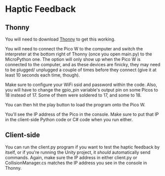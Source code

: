 # Haptic Feedback

## Thonny
You will need to download [Thonny](https://thonny.org/) to get this working.

You will need to connect the Pico W to the computer and switch the interpreter at the bottom right of Thonny (once you open main.py) to the MicroPython one. The option will only show up when the Pico W is connected to the computer, and as these devices are finicky, they may need to be plugged/ unplugged a couple of times before they connect (give it at least 10 seconds each time, though). 

Make sure to configure your WiFi ssid and password within the code. Also, you will have to change the gpio_pin variable's output pin on some Picos to 18 instead of 17. Some of them were soldered to 17, and some to 18. 

You can then hit the play button to load the program onto the Pico W.

You'll see the IP address of the Pico in the console. Make sure to put that IP in the client-side Python code or C# code when you run either.

## Client-side
You can run the client.py program if you want to test the haptic feedback by itself, or if you're running the Unity project, it *should* automatically send commands. Again, make sure the IP address in either client.py or CollisionManager.cs matches the IP address you see in the console in Thonny.
